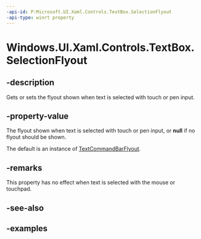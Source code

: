 ```yaml
---
-api-id: P:Microsoft.UI.Xaml.Controls.TextBox.SelectionFlyout
-api-type: winrt property
---
```


<!-- Property syntax.
public FlyoutBase SelectionFlyout { get;  set; }
-->

# Windows.UI.Xaml.Controls.TextBox.SelectionFlyout

## -description

Gets or sets the flyout shown when text is selected with touch or pen input.

## -property-value

The flyout shown when text is selected with touch or pen input, or **null** if no flyout should be shown.

The default is an instance of [TextCommandBarFlyout](textcommandbarflyout.md).

## -remarks

This property has no effect when text is selected with the mouse or touchpad.

## -see-also

## -examples